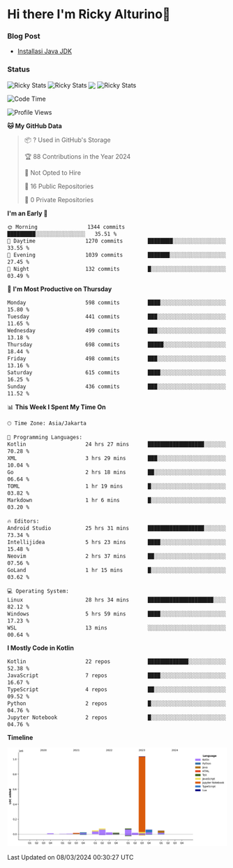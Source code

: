 # Hi there I'm Ricky Alturino👋

### Blog Post

<!-- BLOG-POST-LIST:START -->

- [Installasi Java JDK](https://onirutla.medium.com/installasi-java-jdk-ec701beeb5cb?source=rss-d9d81c918cc9------2)
<!-- BLOG-POST-LIST:END -->

### Status

<img align="center" alt="Ricky Stats" src="https://github-readme-stats.vercel.app/api?username=Alturino&theme=dark&show_icons=true&hide_border=false" />
<img align="center" alt="Ricky Stats" src="https://github-readme-stats.vercel.app/api/top-langs/?username=Alturino&theme=dark&show_icons=true&layout=compact"/>
<img align="center" width="640px" src="https://github-readme-stats.vercel.app/api/wakatime?username=Alturino&layout=compact&hide_border=true&theme=dark">
<img align="center" alt="Ricky Stats" src="https://leetcard.jacoblin.cool/onirutla?border=0&radius=20&ext=activity"/>

<!--START_SECTION:waka-->
![Code Time](http://img.shields.io/badge/Code%20Time-86%20hrs%2038%20mins-blue)

![Profile Views](http://img.shields.io/badge/Profile%20Views-0-blue)

**🐱 My GitHub Data** 

> 📦 ? Used in GitHub's Storage 
 > 
> 🏆 88 Contributions in the Year 2024
 > 
> 🚫 Not Opted to Hire
 > 
> 📜 16 Public Repositories 
 > 
> 🔑 0 Private Repositories 
 > 
**I'm an Early 🐤** 

```text
🌞 Morning                1344 commits        █████████░░░░░░░░░░░░░░░░   35.51 % 
🌆 Daytime                1270 commits        ████████░░░░░░░░░░░░░░░░░   33.55 % 
🌃 Evening                1039 commits        ███████░░░░░░░░░░░░░░░░░░   27.45 % 
🌙 Night                  132 commits         █░░░░░░░░░░░░░░░░░░░░░░░░   03.49 % 
```
📅 **I'm Most Productive on Thursday** 

```text
Monday                   598 commits         ████░░░░░░░░░░░░░░░░░░░░░   15.80 % 
Tuesday                  441 commits         ███░░░░░░░░░░░░░░░░░░░░░░   11.65 % 
Wednesday                499 commits         ███░░░░░░░░░░░░░░░░░░░░░░   13.18 % 
Thursday                 698 commits         █████░░░░░░░░░░░░░░░░░░░░   18.44 % 
Friday                   498 commits         ███░░░░░░░░░░░░░░░░░░░░░░   13.16 % 
Saturday                 615 commits         ████░░░░░░░░░░░░░░░░░░░░░   16.25 % 
Sunday                   436 commits         ███░░░░░░░░░░░░░░░░░░░░░░   11.52 % 
```


📊 **This Week I Spent My Time On** 

```text
🕑︎ Time Zone: Asia/Jakarta

💬 Programming Languages: 
Kotlin                   24 hrs 27 mins      ██████████████████░░░░░░░   70.28 % 
XML                      3 hrs 29 mins       ███░░░░░░░░░░░░░░░░░░░░░░   10.04 % 
Go                       2 hrs 18 mins       ██░░░░░░░░░░░░░░░░░░░░░░░   06.64 % 
TOML                     1 hr 19 mins        █░░░░░░░░░░░░░░░░░░░░░░░░   03.82 % 
Markdown                 1 hr 6 mins         █░░░░░░░░░░░░░░░░░░░░░░░░   03.20 % 

🔥 Editors: 
Android Studio           25 hrs 31 mins      ██████████████████░░░░░░░   73.34 % 
Intellijidea             5 hrs 23 mins       ████░░░░░░░░░░░░░░░░░░░░░   15.48 % 
Neovim                   2 hrs 37 mins       ██░░░░░░░░░░░░░░░░░░░░░░░   07.56 % 
GoLand                   1 hr 15 mins        █░░░░░░░░░░░░░░░░░░░░░░░░   03.62 % 

💻 Operating System: 
Linux                    28 hrs 34 mins      █████████████████████░░░░   82.12 % 
Windows                  5 hrs 59 mins       ████░░░░░░░░░░░░░░░░░░░░░   17.23 % 
WSL                      13 mins             ░░░░░░░░░░░░░░░░░░░░░░░░░   00.64 % 
```

**I Mostly Code in Kotlin** 

```text
Kotlin                   22 repos            █████████████░░░░░░░░░░░░   52.38 % 
JavaScript               7 repos             ████░░░░░░░░░░░░░░░░░░░░░   16.67 % 
TypeScript               4 repos             ██░░░░░░░░░░░░░░░░░░░░░░░   09.52 % 
Python                   2 repos             █░░░░░░░░░░░░░░░░░░░░░░░░   04.76 % 
Jupyter Notebook         2 repos             █░░░░░░░░░░░░░░░░░░░░░░░░   04.76 % 
```



**Timeline**

![Lines of Code chart](https://raw.githubusercontent.com/Alturino/Alturino/main/assets/bar_graph.png)


 Last Updated on 08/03/2024 00:30:27 UTC
<!--END_SECTION:waka-->
